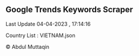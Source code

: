 

## Google Trends Keywords Scraper 
 
Last Update 04-04-2023 , 17:14:16

Country List :
VIETNAM.json



© Abdul Muttaqin 
